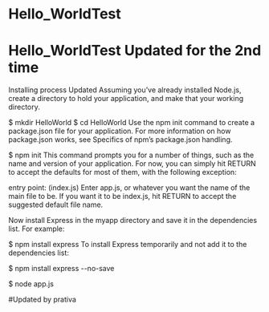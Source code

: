 # Hello_WorldTest
# Hello_WorldTest Updated for the 2nd time
Installing process Updated Assuming you’ve already installed Node.js, create a directory to hold your application, and make that your working directory.

$ mkdir HelloWorld $ cd HelloWorld Use the npm init command to create a package.json file for your application. For more information on how package.json works, see Specifics of npm’s package.json handling.

$ npm init This command prompts you for a number of things, such as the name and version of your application. For now, you can simply hit RETURN to accept the defaults for most of them, with the following exception:

entry point: (index.js) Enter app.js, or whatever you want the name of the main file to be. If you want it to be index.js, hit RETURN to accept the suggested default file name.

Now install Express in the myapp directory and save it in the dependencies list. For example:

$ npm install express To install Express temporarily and not add it to the dependencies list:

$ npm install express --no-save

$ node app.js

#Updated by prativa

